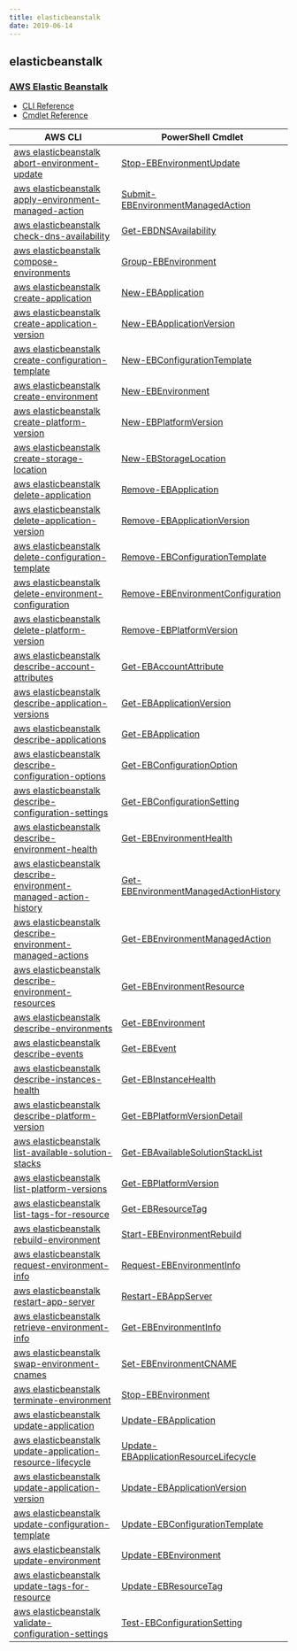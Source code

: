 ```yaml
---
title: elasticbeanstalk
date: 2019-06-14
---
```


## elasticbeanstalk

### [AWS Elastic Beanstalk](https://aws.amazon.com/elasticbeanstalk/)

* [CLI Reference](https://docs.aws.amazon.com/cli/latest/reference/elasticbeanstalk/index.html)
* [Cmdlet Reference](https://docs.aws.amazon.com/powershell/latest/reference/items/AWS_Elastic_Beanstalk_cmdlets.html)

|AWS CLI|PowerShell Cmdlet|
|----|----|
|[aws elasticbeanstalk abort-environment-update](https://docs.aws.amazon.com/cli/latest/reference/elasticbeanstalk/abort-environment-update.html)|[Stop-EBEnvironmentUpdate](https://docs.aws.amazon.com/powershell/latest/reference/items/Stop-EBEnvironmentUpdate.html)|
|[aws elasticbeanstalk apply-environment-managed-action](https://docs.aws.amazon.com/cli/latest/reference/elasticbeanstalk/apply-environment-managed-action.html)|[Submit-EBEnvironmentManagedAction](https://docs.aws.amazon.com/powershell/latest/reference/items/Submit-EBEnvironmentManagedAction.html)|
|[aws elasticbeanstalk check-dns-availability](https://docs.aws.amazon.com/cli/latest/reference/elasticbeanstalk/check-dns-availability.html)|[Get-EBDNSAvailability](https://docs.aws.amazon.com/powershell/latest/reference/items/Get-EBDNSAvailability.html)|
|[aws elasticbeanstalk compose-environments](https://docs.aws.amazon.com/cli/latest/reference/elasticbeanstalk/compose-environments.html)|[Group-EBEnvironment](https://docs.aws.amazon.com/powershell/latest/reference/items/Group-EBEnvironment.html)|
|[aws elasticbeanstalk create-application](https://docs.aws.amazon.com/cli/latest/reference/elasticbeanstalk/create-application.html)|[New-EBApplication](https://docs.aws.amazon.com/powershell/latest/reference/items/New-EBApplication.html)|
|[aws elasticbeanstalk create-application-version](https://docs.aws.amazon.com/cli/latest/reference/elasticbeanstalk/create-application-version.html)|[New-EBApplicationVersion](https://docs.aws.amazon.com/powershell/latest/reference/items/New-EBApplicationVersion.html)|
|[aws elasticbeanstalk create-configuration-template](https://docs.aws.amazon.com/cli/latest/reference/elasticbeanstalk/create-configuration-template.html)|[New-EBConfigurationTemplate](https://docs.aws.amazon.com/powershell/latest/reference/items/New-EBConfigurationTemplate.html)|
|[aws elasticbeanstalk create-environment](https://docs.aws.amazon.com/cli/latest/reference/elasticbeanstalk/create-environment.html)|[New-EBEnvironment](https://docs.aws.amazon.com/powershell/latest/reference/items/New-EBEnvironment.html)|
|[aws elasticbeanstalk create-platform-version](https://docs.aws.amazon.com/cli/latest/reference/elasticbeanstalk/create-platform-version.html)|[New-EBPlatformVersion](https://docs.aws.amazon.com/powershell/latest/reference/items/New-EBPlatformVersion.html)|
|[aws elasticbeanstalk create-storage-location](https://docs.aws.amazon.com/cli/latest/reference/elasticbeanstalk/create-storage-location.html)|[New-EBStorageLocation](https://docs.aws.amazon.com/powershell/latest/reference/items/New-EBStorageLocation.html)|
|[aws elasticbeanstalk delete-application](https://docs.aws.amazon.com/cli/latest/reference/elasticbeanstalk/delete-application.html)|[Remove-EBApplication](https://docs.aws.amazon.com/powershell/latest/reference/items/Remove-EBApplication.html)|
|[aws elasticbeanstalk delete-application-version](https://docs.aws.amazon.com/cli/latest/reference/elasticbeanstalk/delete-application-version.html)|[Remove-EBApplicationVersion](https://docs.aws.amazon.com/powershell/latest/reference/items/Remove-EBApplicationVersion.html)|
|[aws elasticbeanstalk delete-configuration-template](https://docs.aws.amazon.com/cli/latest/reference/elasticbeanstalk/delete-configuration-template.html)|[Remove-EBConfigurationTemplate](https://docs.aws.amazon.com/powershell/latest/reference/items/Remove-EBConfigurationTemplate.html)|
|[aws elasticbeanstalk delete-environment-configuration](https://docs.aws.amazon.com/cli/latest/reference/elasticbeanstalk/delete-environment-configuration.html)|[Remove-EBEnvironmentConfiguration](https://docs.aws.amazon.com/powershell/latest/reference/items/Remove-EBEnvironmentConfiguration.html)|
|[aws elasticbeanstalk delete-platform-version](https://docs.aws.amazon.com/cli/latest/reference/elasticbeanstalk/delete-platform-version.html)|[Remove-EBPlatformVersion](https://docs.aws.amazon.com/powershell/latest/reference/items/Remove-EBPlatformVersion.html)|
|[aws elasticbeanstalk describe-account-attributes](https://docs.aws.amazon.com/cli/latest/reference/elasticbeanstalk/describe-account-attributes.html)|[Get-EBAccountAttribute](https://docs.aws.amazon.com/powershell/latest/reference/items/Get-EBAccountAttribute.html)|
|[aws elasticbeanstalk describe-application-versions](https://docs.aws.amazon.com/cli/latest/reference/elasticbeanstalk/describe-application-versions.html)|[Get-EBApplicationVersion](https://docs.aws.amazon.com/powershell/latest/reference/items/Get-EBApplicationVersion.html)|
|[aws elasticbeanstalk describe-applications](https://docs.aws.amazon.com/cli/latest/reference/elasticbeanstalk/describe-applications.html)|[Get-EBApplication](https://docs.aws.amazon.com/powershell/latest/reference/items/Get-EBApplication.html)|
|[aws elasticbeanstalk describe-configuration-options](https://docs.aws.amazon.com/cli/latest/reference/elasticbeanstalk/describe-configuration-options.html)|[Get-EBConfigurationOption](https://docs.aws.amazon.com/powershell/latest/reference/items/Get-EBConfigurationOption.html)|
|[aws elasticbeanstalk describe-configuration-settings](https://docs.aws.amazon.com/cli/latest/reference/elasticbeanstalk/describe-configuration-settings.html)|[Get-EBConfigurationSetting](https://docs.aws.amazon.com/powershell/latest/reference/items/Get-EBConfigurationSetting.html)|
|[aws elasticbeanstalk describe-environment-health](https://docs.aws.amazon.com/cli/latest/reference/elasticbeanstalk/describe-environment-health.html)|[Get-EBEnvironmentHealth](https://docs.aws.amazon.com/powershell/latest/reference/items/Get-EBEnvironmentHealth.html)|
|[aws elasticbeanstalk describe-environment-managed-action-history](https://docs.aws.amazon.com/cli/latest/reference/elasticbeanstalk/describe-environment-managed-action-history.html)|[Get-EBEnvironmentManagedActionHistory](https://docs.aws.amazon.com/powershell/latest/reference/items/Get-EBEnvironmentManagedActionHistory.html)|
|[aws elasticbeanstalk describe-environment-managed-actions](https://docs.aws.amazon.com/cli/latest/reference/elasticbeanstalk/describe-environment-managed-actions.html)|[Get-EBEnvironmentManagedAction](https://docs.aws.amazon.com/powershell/latest/reference/items/Get-EBEnvironmentManagedAction.html)|
|[aws elasticbeanstalk describe-environment-resources](https://docs.aws.amazon.com/cli/latest/reference/elasticbeanstalk/describe-environment-resources.html)|[Get-EBEnvironmentResource](https://docs.aws.amazon.com/powershell/latest/reference/items/Get-EBEnvironmentResource.html)|
|[aws elasticbeanstalk describe-environments](https://docs.aws.amazon.com/cli/latest/reference/elasticbeanstalk/describe-environments.html)|[Get-EBEnvironment](https://docs.aws.amazon.com/powershell/latest/reference/items/Get-EBEnvironment.html)|
|[aws elasticbeanstalk describe-events](https://docs.aws.amazon.com/cli/latest/reference/elasticbeanstalk/describe-events.html)|[Get-EBEvent](https://docs.aws.amazon.com/powershell/latest/reference/items/Get-EBEvent.html)|
|[aws elasticbeanstalk describe-instances-health](https://docs.aws.amazon.com/cli/latest/reference/elasticbeanstalk/describe-instances-health.html)|[Get-EBInstanceHealth](https://docs.aws.amazon.com/powershell/latest/reference/items/Get-EBInstanceHealth.html)|
|[aws elasticbeanstalk describe-platform-version](https://docs.aws.amazon.com/cli/latest/reference/elasticbeanstalk/describe-platform-version.html)|[Get-EBPlatformVersionDetail](https://docs.aws.amazon.com/powershell/latest/reference/items/Get-EBPlatformVersionDetail.html)|
|[aws elasticbeanstalk list-available-solution-stacks](https://docs.aws.amazon.com/cli/latest/reference/elasticbeanstalk/list-available-solution-stacks.html)|[Get-EBAvailableSolutionStackList](https://docs.aws.amazon.com/powershell/latest/reference/items/Get-EBAvailableSolutionStackList.html)|
|[aws elasticbeanstalk list-platform-versions](https://docs.aws.amazon.com/cli/latest/reference/elasticbeanstalk/list-platform-versions.html)|[Get-EBPlatformVersion](https://docs.aws.amazon.com/powershell/latest/reference/items/Get-EBPlatformVersion.html)|
|[aws elasticbeanstalk list-tags-for-resource](https://docs.aws.amazon.com/cli/latest/reference/elasticbeanstalk/list-tags-for-resource.html)|[Get-EBResourceTag](https://docs.aws.amazon.com/powershell/latest/reference/items/Get-EBResourceTag.html)|
|[aws elasticbeanstalk rebuild-environment](https://docs.aws.amazon.com/cli/latest/reference/elasticbeanstalk/rebuild-environment.html)|[Start-EBEnvironmentRebuild](https://docs.aws.amazon.com/powershell/latest/reference/items/Start-EBEnvironmentRebuild.html)|
|[aws elasticbeanstalk request-environment-info](https://docs.aws.amazon.com/cli/latest/reference/elasticbeanstalk/request-environment-info.html)|[Request-EBEnvironmentInfo](https://docs.aws.amazon.com/powershell/latest/reference/items/Request-EBEnvironmentInfo.html)|
|[aws elasticbeanstalk restart-app-server](https://docs.aws.amazon.com/cli/latest/reference/elasticbeanstalk/restart-app-server.html)|[Restart-EBAppServer](https://docs.aws.amazon.com/powershell/latest/reference/items/Restart-EBAppServer.html)|
|[aws elasticbeanstalk retrieve-environment-info](https://docs.aws.amazon.com/cli/latest/reference/elasticbeanstalk/retrieve-environment-info.html)|[Get-EBEnvironmentInfo](https://docs.aws.amazon.com/powershell/latest/reference/items/Get-EBEnvironmentInfo.html)|
|[aws elasticbeanstalk swap-environment-cnames](https://docs.aws.amazon.com/cli/latest/reference/elasticbeanstalk/swap-environment-cnames.html)|[Set-EBEnvironmentCNAME](https://docs.aws.amazon.com/powershell/latest/reference/items/Set-EBEnvironmentCNAME.html)|
|[aws elasticbeanstalk terminate-environment](https://docs.aws.amazon.com/cli/latest/reference/elasticbeanstalk/terminate-environment.html)|[Stop-EBEnvironment](https://docs.aws.amazon.com/powershell/latest/reference/items/Stop-EBEnvironment.html)|
|[aws elasticbeanstalk update-application](https://docs.aws.amazon.com/cli/latest/reference/elasticbeanstalk/update-application.html)|[Update-EBApplication](https://docs.aws.amazon.com/powershell/latest/reference/items/Update-EBApplication.html)|
|[aws elasticbeanstalk update-application-resource-lifecycle](https://docs.aws.amazon.com/cli/latest/reference/elasticbeanstalk/update-application-resource-lifecycle.html)|[Update-EBApplicationResourceLifecycle](https://docs.aws.amazon.com/powershell/latest/reference/items/Update-EBApplicationResourceLifecycle.html)|
|[aws elasticbeanstalk update-application-version](https://docs.aws.amazon.com/cli/latest/reference/elasticbeanstalk/update-application-version.html)|[Update-EBApplicationVersion](https://docs.aws.amazon.com/powershell/latest/reference/items/Update-EBApplicationVersion.html)|
|[aws elasticbeanstalk update-configuration-template](https://docs.aws.amazon.com/cli/latest/reference/elasticbeanstalk/update-configuration-template.html)|[Update-EBConfigurationTemplate](https://docs.aws.amazon.com/powershell/latest/reference/items/Update-EBConfigurationTemplate.html)|
|[aws elasticbeanstalk update-environment](https://docs.aws.amazon.com/cli/latest/reference/elasticbeanstalk/update-environment.html)|[Update-EBEnvironment](https://docs.aws.amazon.com/powershell/latest/reference/items/Update-EBEnvironment.html)|
|[aws elasticbeanstalk update-tags-for-resource](https://docs.aws.amazon.com/cli/latest/reference/elasticbeanstalk/update-tags-for-resource.html)|[Update-EBResourceTag](https://docs.aws.amazon.com/powershell/latest/reference/items/Update-EBResourceTag.html)|
|[aws elasticbeanstalk validate-configuration-settings](https://docs.aws.amazon.com/cli/latest/reference/elasticbeanstalk/validate-configuration-settings.html)|[Test-EBConfigurationSetting](https://docs.aws.amazon.com/powershell/latest/reference/items/Test-EBConfigurationSetting.html)|

